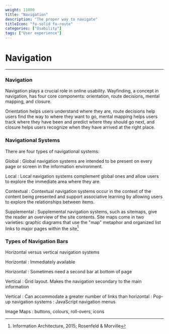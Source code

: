 ```yaml
---
weight: 11000
title: "Navigation"
description: "The proper way to navigate"
titleIcon: "fa-solid fa-route"
categories: ["Usability"]
tags: ["User experience"]
---
```

# Navigation
---
### Navigation

Navigation plays a crucial role in online usability. Wayfinding, a concept in navigation, has four core components: orientation, route decisions, mental mapping, and closure.

Orientation helps users understand where they are, route decisions help users find the way to where they want to go, mental mapping helps users track where they have been and predict where they should go next, and closure helps users recognize when they have arrived at the right place.

### Navigational Systems

There are four types of navigational systems:

Global
: Global navigation systems are intended to be present on every page or screen in the information environment.

Local
: Local navigation systems complement global ones and allow users to explore the immediate area where they are.

Contextual
: Contextual navigation systems occur in the context of the content being presented and support associative learning by allowing users to explore the relationships between items.

Supplemental
: Supplemental navigation systems, such as sitemaps, give the reader an overview of the site contents. Site maps come in two varieties: graphic diagrams that use the "map" metaphor and organized list links to major pages within the site[^1]
[^1]: Information Architecture, 2015; Rosenfeld & Morville

### Types of Navigation Bars

Horizontal versus vertical navigation systems

Horizontal
: Immediately available

Horizontal
: Sometimes need a second bar at bottom of page

Vertical
: Grid layout. Makes the navigation secondary to the main information

Vertical
: Can accommodate a greater number of links than horizontal
: Pop-up navigation systems
: JavaScript navigation menus

Image Maps
: buttons, colours, roll-overs, icons
